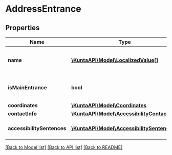 # AddressEntrance

## Properties
Name | Type | Description | Notes
------------ | ------------- | ------------- | -------------
**name** | [**\KuntaAPI\Model\LocalizedValue[]**](LocalizedValue.md) | List of localized service names. | [optional] 
**isMainEntrance** | **bool** | Indicates if entrance is main entrance. | [optional] 
**coordinates** | [**\KuntaAPI\Model\Coordinates**](Coordinates.md) |  | [optional] 
**contactInfo** | [**\KuntaAPI\Model\AccessibilityContactInfo**](AccessibilityContactInfo.md) |  | [optional] 
**accessibilitySentences** | [**\KuntaAPI\Model\AccessibilitySentence[]**](AccessibilitySentence.md) | List of accessibility sentences. | [optional] 

[[Back to Model list]](../README.md#documentation-for-models) [[Back to API list]](../README.md#documentation-for-api-endpoints) [[Back to README]](../README.md)


